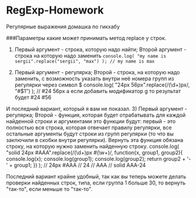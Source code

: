 RegExp-Homework
===============

Регулярные выражения домашка по гикхабу

###Параметры какие может принимать метод replace у строк.
1) Первый аргумент - строка, которую надо найти; Второй аргумент - строка на которую надо заменить
`console.log( "my name is sergii".replace("sergii", "max") ); // my name is max `

2) Первый аргумент - регулярка; Второй - строка, на которую надо заменить, с возможность указать внутри неё номера групп из регулярки через символ $
console.log( "24px 56px".replace(/(\d+)px/, "#$1") ); // #24 56px
а если добавить модификатор g то результат будет #24 #56

И последний вариант, который я вам не показал.
3) Первый аргумент - регулярка; Второй - функция, которая будет отрабатывать для каждой найденной строки и аргументами это функции будут: первый - это полностью вся строка, которая отвечает правилу регулярки, все остальные аргументы будут строки из групп регулярки (то что вы заключили в скобки внутри регулярки). Вернуть эта функция обязана строку, на которую нужно заменить найденную строку.
console.log( "solid 24px #AAA".replace(/(\d+)px #(\w+)/, function(x, group1, group2){
console.log(x);
console.log(group1);
console.log(group2);
return group2 + '-' + group1;
}) );
// 24px #AAA
// 24
// AAA
// solid AAA-24

Последний вариант крайне удобный, так как вы теперь можете делать проверки найденных строк, типа, если группа 1 больше 30, то вернуть "так-то", если меньше то "так-то".